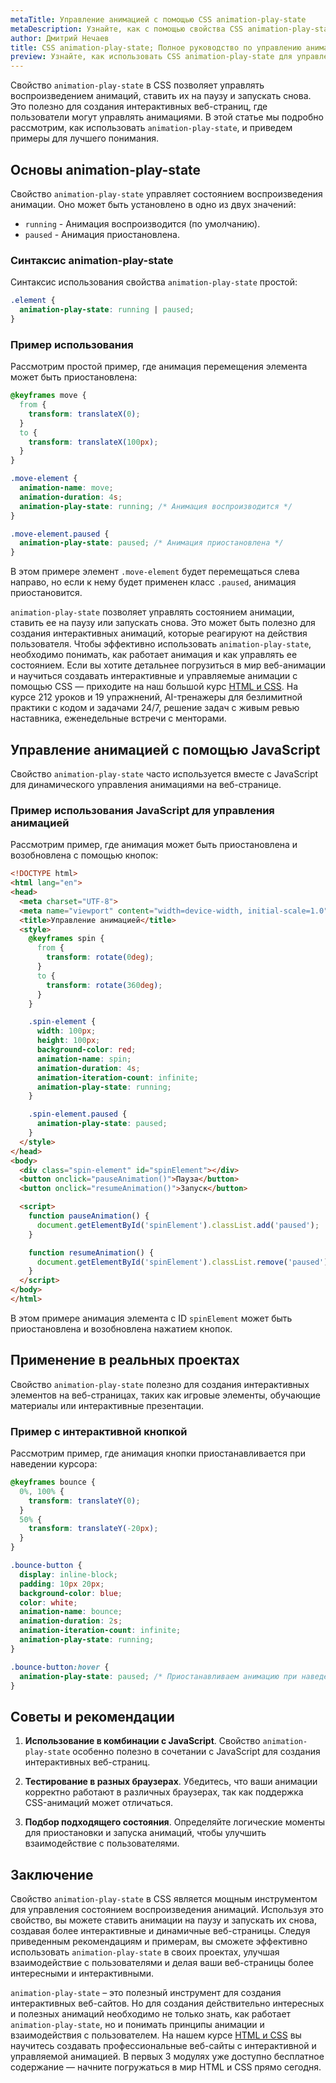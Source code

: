 ```yaml
---
metaTitle: Управление анимацией с помощью CSS animation-play-state
metaDescription: Узнайте, как с помощью свойства CSS animation-play-state ставить анимации на паузу и запускать их снова. Полное руководство с примерами.
author: Дмитрий Нечаев
title: CSS animation-play-state; Полное руководство по управлению анимациями
preview: Узнайте, как использовать CSS animation-play-state для управления анимациями. Полное руководство с примерами.
---
```


Свойство `animation-play-state` в CSS позволяет управлять воспроизведением анимаций, ставить их на паузу и запускать снова. Это полезно для создания интерактивных веб-страниц, где пользователи могут управлять анимациями. В этой статье мы подробно рассмотрим, как использовать `animation-play-state`, и приведем примеры для лучшего понимания.

## Основы animation-play-state

Свойство `animation-play-state` управляет состоянием воспроизведения анимации. Оно может быть установлено в одно из двух значений:

- `running` - Анимация воспроизводится (по умолчанию).
- `paused` - Анимация приостановлена.

### Синтаксис animation-play-state

Синтаксис использования свойства `animation-play-state` простой:

```css
.element {
  animation-play-state: running | paused;
}
```

### Пример использования

Рассмотрим простой пример, где анимация перемещения элемента может быть приостановлена:

```css
@keyframes move {
  from {
    transform: translateX(0);
  }
  to {
    transform: translateX(100px);
  }
}

.move-element {
  animation-name: move;
  animation-duration: 4s;
  animation-play-state: running; /* Анимация воспроизводится */
}

.move-element.paused {
  animation-play-state: paused; /* Анимация приостановлена */
}
```

В этом примере элемент `.move-element` будет перемещаться слева направо, но если к нему будет применен класс `.paused`, анимация приостановится.

`animation-play-state` позволяет управлять состоянием анимации, ставить ее на паузу или запускать снова. Это может быть полезно для создания интерактивных анимаций, которые реагируют на действия пользователя. Чтобы эффективно использовать `animation-play-state`, необходимо понимать, как работает анимация и как управлять ее состоянием. Если вы хотите детальнее погрузиться в мир веб-анимации и научиться создавать интерактивные и управляемые анимации с помощью CSS — приходите на наш большой курс [HTML и CSS](https://purpleschool.ru/course/html-css?utm_source=knowledgebase&utm_medium=text&utm_campaign=css-animation-play-state-polnoe-rukovodstvo-po-upravleniyu-animatsiyami). На курсе 212 уроков и 19 упражнений, AI-тренажеры для безлимитной практики с кодом и задачами 24/7, решение задач с живым ревью наставника, еженедельные встречи с менторами.

## Управление анимацией с помощью JavaScript

Свойство `animation-play-state` часто используется вместе с JavaScript для динамического управления анимациями на веб-странице.

### Пример использования JavaScript для управления анимацией

Рассмотрим пример, где анимация может быть приостановлена и возобновлена с помощью кнопок:

```html
<!DOCTYPE html>
<html lang="en">
<head>
  <meta charset="UTF-8">
  <meta name="viewport" content="width=device-width, initial-scale=1.0">
  <title>Управление анимацией</title>
  <style>
    @keyframes spin {
      from {
        transform: rotate(0deg);
      }
      to {
        transform: rotate(360deg);
      }
    }

    .spin-element {
      width: 100px;
      height: 100px;
      background-color: red;
      animation-name: spin;
      animation-duration: 4s;
      animation-iteration-count: infinite;
      animation-play-state: running;
    }

    .spin-element.paused {
      animation-play-state: paused;
    }
  </style>
</head>
<body>
  <div class="spin-element" id="spinElement"></div>
  <button onclick="pauseAnimation()">Пауза</button>
  <button onclick="resumeAnimation()">Запуск</button>

  <script>
    function pauseAnimation() {
      document.getElementById('spinElement').classList.add('paused');
    }

    function resumeAnimation() {
      document.getElementById('spinElement').classList.remove('paused');
    }
  </script>
</body>
</html>
```

В этом примере анимация элемента с ID `spinElement` может быть приостановлена и возобновлена нажатием кнопок.

## Применение в реальных проектах

Свойство `animation-play-state` полезно для создания интерактивных элементов на веб-страницах, таких как игровые элементы, обучающие материалы или интерактивные презентации.

### Пример с интерактивной кнопкой

Рассмотрим пример, где анимация кнопки приостанавливается при наведении курсора:

```css
@keyframes bounce {
  0%, 100% {
    transform: translateY(0);
  }
  50% {
    transform: translateY(-20px);
  }
}

.bounce-button {
  display: inline-block;
  padding: 10px 20px;
  background-color: blue;
  color: white;
  animation-name: bounce;
  animation-duration: 2s;
  animation-iteration-count: infinite;
  animation-play-state: running;
}

.bounce-button:hover {
  animation-play-state: paused; /* Приостанавливаем анимацию при наведении */
}
```

## Советы и рекомендации

1. **Использование в комбинации с JavaScript**. Свойство `animation-play-state` особенно полезно в сочетании с JavaScript для создания интерактивных веб-страниц.

2. **Тестирование в разных браузерах**. Убедитесь, что ваши анимации корректно работают в различных браузерах, так как поддержка CSS-анимаций может отличаться.

3. **Подбор подходящего состояния**. Определяйте логические моменты для приостановки и запуска анимаций, чтобы улучшить взаимодействие с пользователями.

## Заключение

Свойство `animation-play-state` в CSS является мощным инструментом для управления состоянием воспроизведения анимаций. Используя это свойство, вы можете ставить анимации на паузу и запускать их снова, создавая более интерактивные и динамичные веб-страницы. Следуя приведенным рекомендациям и примерам, вы сможете эффективно использовать `animation-play-state` в своих проектах, улучшая взаимодействие с пользователями и делая ваши веб-страницы более интересными и интерактивными.

`animation-play-state` – это полезный инструмент для создания интерактивных веб-сайтов. Но для создания действительно интересных и полезных анимаций необходимо не только знать, как работает `animation-play-state`, но и понимать принципы анимации и взаимодействия с пользователем. На нашем курсе [HTML и CSS](https://purpleschool.ru/course/html-css?utm_source=knowledgebase&utm_medium=text&utm_campaign=css-animation-play-state-polnoe-rukovodstvo-po-upravleniyu-animatsiyami) вы научитесь создавать профессиональные веб-сайты с интерактивной и управляемой анимацией. В первых 3 модулях уже доступно бесплатное содержание — начните погружаться в мир HTML и CSS прямо сегодня.
